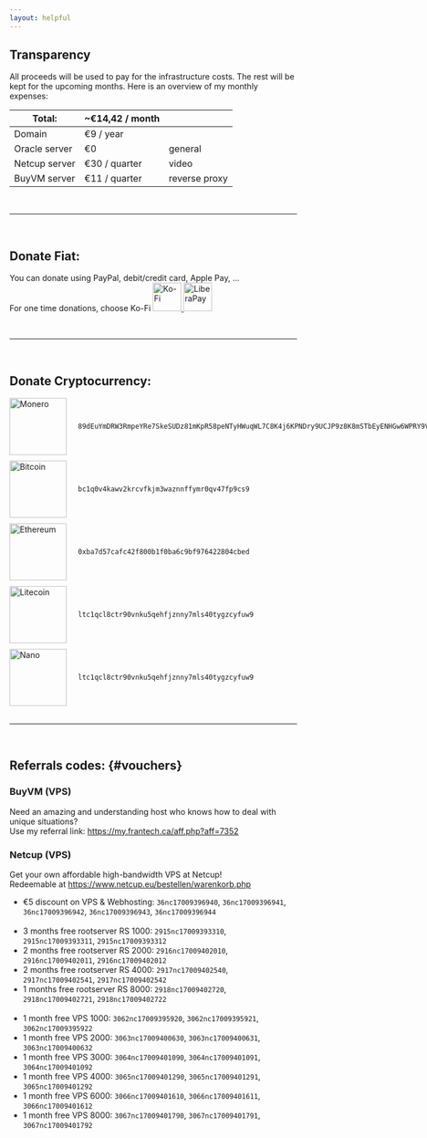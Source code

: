 ```yaml
---
layout: helpful
---
```


<style>
.donation-container {
  display: flex;
  flex-direction: column;
  gap: 10px;
}

.donation-item {
  display: flex;
  align-items: center;
}

.donation-item img {
  display: inline-block;
  margin-right: 20px;
  vertical-align: middle;
}

.wallet-address {
  display: inline-block;
  vertical-align: middle;
}

a img {
    border: none;
}
</style>

## Transparency
All proceeds will be used to pay for the infrastructure costs. The rest will be kept for the upcoming months.
Here is an overview of my monthly expenses:

|Total:|~€14,42 / month|   |
|---|---|---|
|Domain|€9 / year||
|Oracle server|€0|general|
|Netcup server|€30 / quarter|video|
|BuyVM server|€11 / quarter|reverse proxy|

<br>
<hr>
<br>

## Donate Fiat:
You can donate using PayPal, debit/credit card, Apple Pay, ... <br>
For one time donations, choose Ko-Fi
<a href="https://ko-fi.com/r4focom">
    <img src="/images/kofi.svg" alt="Ko-Fi" height="50"/>
</a>
<a href="https://liberapay.com/r4fo.com/donate">
    <img src="/images/liberapay.svg" alt="LiberaPay" height="50"/>
</a>

<br>
<hr>
<br>

## Donate Cryptocurrency:

<div class="donation-container">
  <div class="donation-item">
    <img src="/images/icons/xmr.svg" alt="Monero" height="100"/>
    <span class="wallet-address"><code>89dEuYmDRW3RmpeYRe7SkeSUDz81mKpR58peNTyHWuqWL7C8K4j6KPNDry9UCJP9z8K8mSTbEyENHGw6WPRY9V7TNW365Vb</code></span>
  </div>
  <div class="donation-item">
    <img src="/images/icons/btc.svg" alt="Bitcoin" height="100"/>
    <span class="wallet-address"><code>bc1q0v4kawv2krcvfkjm3waznnffymr0qv47fp9cs9</code></span>
  </div>
  <div class="donation-item">
    <img src="/images/icons/ethereum.svg" alt="Ethereum" height="100"/>
    <span class="wallet-address"><code>0xba7d57cafc42f800b1f0ba6c9bf976422804cbed</code></span>
  </div>
  <div class="donation-item">
    <img src="/images/icons/litecoin.svg" alt="Litecoin" height="100"/>
    <span class="wallet-address"><code>ltc1qcl8ctr90vnku5qehfjznny7mls40tygzcyfuw9</code></span>
  </div>
  <div class="donation-item">
    <img src="/images/icons/xno.svg" alt="Nano" height="100"/>
    <span class="wallet-address"><code>ltc1qcl8ctr90vnku5qehfjznny7mls40tygzcyfuw9</code></span>
  </div>
</div>

<br>
<hr>
<br>

## Referrals codes: {#vouchers}

### BuyVM (VPS)
Need an amazing and understanding host who knows how to deal with unique situations? <br>
Use my referral link: https://my.frantech.ca/aff.php?aff=7352


### Netcup (VPS)
Get your own affordable high-bandwidth VPS at Netcup! <br>
Redeemable at https://www.netcup.eu/bestellen/warenkorb.php

<ul>
<li>€5 discount on VPS & Webhosting: <code>36nc17009396940</code>, <code>36nc17009396941</code>, <code>36nc17009396942</code>, <code>36nc17009396943</code>, <code>36nc17009396944</code> </li>
<br>
<li>3 months free rootserver RS 1000: <code>2915nc17009393310</code>, <code>2915nc17009393311</code>, <code>2915nc17009393312</code> </li>
<li>2 months free rootserver RS 2000: <code>2916nc17009402010</code>, <code>2916nc17009402011</code>, <code>2916nc17009402012</code> </li>
<li>2 months free rootserver RS 4000: <code>2917nc17009402540</code>, <code>2917nc17009402541</code>, <code>2917nc17009402542</code> </li>
<li>1 months free rootserver RS 8000: <code>2918nc17009402720</code>, <code>2918nc17009402721</code>, <code>2918nc17009402722</code> </li>
<br>
<li>1 month free VPS 1000: <code>3062nc17009395920</code>, <code>3062nc17009395921</code>, <code>3062nc17009395922</code> </li>
<li>1 month free VPS 2000: <code>3063nc17009400630</code>, <code>3063nc17009400631</code>, <code>3063nc17009400632</code> </li>
<li>1 month free VPS 3000: <code>3064nc17009401090</code>, <code>3064nc17009401091</code>, <code>3064nc17009401092</code> </li>
<li>1 month free VPS 4000: <code>3065nc17009401290</code>, <code>3065nc17009401291</code>, <code>3065nc17009401292</code> </li>
<li>1 month free VPS 6000: <code>3066nc17009401610</code>, <code>3066nc17009401611</code>, <code>3066nc17009401612</code> </li>
<li>1 month free VPS 8000: <code>3067nc17009401790</code>, <code>3067nc17009401791</code>, <code>3067nc17009401792</code> </li>
</ul>
